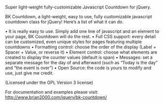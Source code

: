 Super light-weight fully-customizable Javascript Countdown for jQuery.

BK Countdown, a light-weight, easy to use, fully customizable javascript countdown class for jQuery! 
Here’s a list of what it can do. 

• It is really easy to use. Simply add one line of javascript and an element to your page, BK Countdown will do the rest. 
• Full CSS support: every detail can be customized, even unique styles for pages featuring multiple countdowns • Formatting control: choose the order of the display (Label + Spacer + Value, or reverse it) 
• Element control: choose what elements are created to display the counter values (default is span) 
• Messages: set a separate message for the day of and afterward (such as “Today is the day” and “the event is over”) 
• Open Source: the code is yours to modify and use, just give me credit. 

(Licensed under the GPL Version 3 license)


For documentation and examples please visit: http://www.brian2000.com/jquery/bk-countdown/

